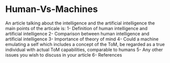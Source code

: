 # Human-Vs-Machines
An article talking about the intelligence and the artificial intelligence 
the main points of the articale is:
1- Definition of human intelligence and artificial intelligence
2- Comparison between human intelligence and artificial intelligence
3- Importance of theory of mind
4- Could a machine emulating a self which includes a concept of the ToM, be regarded as a true individual with actual ToM capabilities, comparable to humans
5- Any other issues you wish to discuss in your article
6- References
